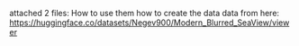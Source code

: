 attached 2 files: How to use them
how to create the data 
data from here:
https://huggingface.co/datasets/Negev900/Modern_Blurred_SeaView/viewer
